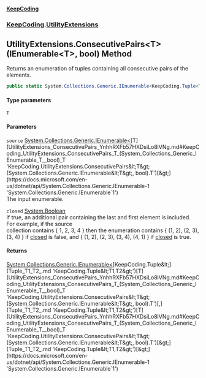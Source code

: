 #### [KeepCoding](index.md 'index')
### [KeepCoding](KeepCoding.md 'KeepCoding').[UtilityExtensions](UtilityExtensions.md 'KeepCoding.UtilityExtensions')
## UtilityExtensions.ConsecutivePairs&lt;T&gt;(IEnumerable&lt;T&gt;, bool) Method
Returns an enumeration of tuples containing all consecutive pairs of the elements.
```csharp
public static System.Collections.Generic.IEnumerable<KeepCoding.Tuple<T,T>> ConsecutivePairs<T>(this System.Collections.Generic.IEnumerable<T> source, bool closed);
```
#### Type parameters
<a name='KeepCoding_UtilityExtensions_ConsecutivePairs_T_(System_Collections_Generic_IEnumerable_T__bool)_T'></a>
`T`  
  
#### Parameters
<a name='KeepCoding_UtilityExtensions_ConsecutivePairs_T_(System_Collections_Generic_IEnumerable_T__bool)_source'></a>
`source` [System.Collections.Generic.IEnumerable&lt;](https://docs.microsoft.com/en-us/dotnet/api/System.Collections.Generic.IEnumerable-1 'System.Collections.Generic.IEnumerable`1')[T](UtilityExtensions_ConsecutivePairs_YnhhRXFb57HXDsiLo8lVNg.md#KeepCoding_UtilityExtensions_ConsecutivePairs_T_(System_Collections_Generic_IEnumerable_T__bool)_T 'KeepCoding.UtilityExtensions.ConsecutivePairs&lt;T&gt;(System.Collections.Generic.IEnumerable&lt;T&gt;, bool).T')[&gt;](https://docs.microsoft.com/en-us/dotnet/api/System.Collections.Generic.IEnumerable-1 'System.Collections.Generic.IEnumerable`1')  
The input enumerable.
  
<a name='KeepCoding_UtilityExtensions_ConsecutivePairs_T_(System_Collections_Generic_IEnumerable_T__bool)_closed'></a>
`closed` [System.Boolean](https://docs.microsoft.com/en-us/dotnet/api/System.Boolean 'System.Boolean')  
If true, an additional pair containing the last and first element is included. For example, if the source  
collection contains { 1, 2, 3, 4 } then the enumeration contains { (1, 2), (2, 3), (3, 4) } if [closed](UtilityExtensions_ConsecutivePairs_YnhhRXFb57HXDsiLo8lVNg.md#KeepCoding_UtilityExtensions_ConsecutivePairs_T_(System_Collections_Generic_IEnumerable_T__bool)_closed 'KeepCoding.UtilityExtensions.ConsecutivePairs&lt;T&gt;(System.Collections.Generic.IEnumerable&lt;T&gt;, bool).closed') is false, and { (1, 2), (2, 3), (3, 4), (4, 1) } if [closed](UtilityExtensions_ConsecutivePairs_YnhhRXFb57HXDsiLo8lVNg.md#KeepCoding_UtilityExtensions_ConsecutivePairs_T_(System_Collections_Generic_IEnumerable_T__bool)_closed 'KeepCoding.UtilityExtensions.ConsecutivePairs&lt;T&gt;(System.Collections.Generic.IEnumerable&lt;T&gt;, bool).closed') is true.
  
#### Returns
[System.Collections.Generic.IEnumerable&lt;](https://docs.microsoft.com/en-us/dotnet/api/System.Collections.Generic.IEnumerable-1 'System.Collections.Generic.IEnumerable`1')[KeepCoding.Tuple&lt;](Tuple_T1_T2_.md 'KeepCoding.Tuple&lt;T1,T2&gt;')[T](UtilityExtensions_ConsecutivePairs_YnhhRXFb57HXDsiLo8lVNg.md#KeepCoding_UtilityExtensions_ConsecutivePairs_T_(System_Collections_Generic_IEnumerable_T__bool)_T 'KeepCoding.UtilityExtensions.ConsecutivePairs&lt;T&gt;(System.Collections.Generic.IEnumerable&lt;T&gt;, bool).T')[,](Tuple_T1_T2_.md 'KeepCoding.Tuple&lt;T1,T2&gt;')[T](UtilityExtensions_ConsecutivePairs_YnhhRXFb57HXDsiLo8lVNg.md#KeepCoding_UtilityExtensions_ConsecutivePairs_T_(System_Collections_Generic_IEnumerable_T__bool)_T 'KeepCoding.UtilityExtensions.ConsecutivePairs&lt;T&gt;(System.Collections.Generic.IEnumerable&lt;T&gt;, bool).T')[&gt;](Tuple_T1_T2_.md 'KeepCoding.Tuple&lt;T1,T2&gt;')[&gt;](https://docs.microsoft.com/en-us/dotnet/api/System.Collections.Generic.IEnumerable-1 'System.Collections.Generic.IEnumerable`1')  
